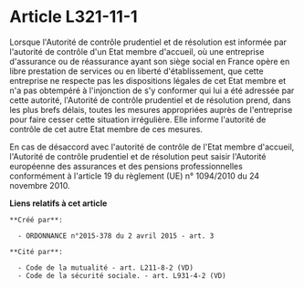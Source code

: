 # Article L321-11-1

Lorsque l'Autorité de contrôle prudentiel et de résolution est informée par l'autorité de contrôle d'un Etat membre
d'accueil, où une entreprise d'assurance ou de réassurance ayant son siège social en France opère en libre prestation de
services ou en liberté d'établissement, que cette entreprise ne respecte pas les dispositions légales de cet Etat membre et
n'a pas obtempéré à l'injonction de s'y conformer qui lui a été adressée par cette autorité, l'Autorité de contrôle
prudentiel et de résolution prend, dans les plus brefs délais, toutes les mesures appropriées auprès de l'entreprise pour
faire cesser cette situation irrégulière. Elle informe l'autorité de contrôle de cet autre Etat membre de ces mesures. 

En cas de désaccord avec l'autorité de contrôle de l'Etat membre d'accueil, l'Autorité de contrôle prudentiel et de
résolution peut saisir l'Autorité européenne des assurances et des pensions professionnelles conformément à l'article 19 du
règlement (UE) n° 1094/2010 du 24 novembre 2010.

**Liens relatifs à cet article**

	**Créé par**:

	  - ORDONNANCE n°2015-378 du 2 avril 2015 - art. 3

	**Cité par**:

	  - Code de la mutualité - art. L211-8-2 (VD)
	  - Code de la sécurité sociale. - art. L931-4-2 (VD)

